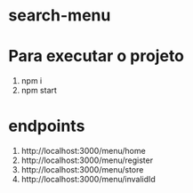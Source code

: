 # search-menu

# Para executar o projeto
   1. npm i
   2. npm start

# endpoints
  1. http://localhost:3000/menu/home
  2. http://localhost:3000/menu/register
  3. http://localhost:3000/menu/store
  4. http://localhost:3000/menu/invalidId
